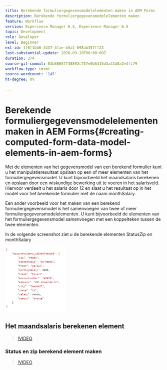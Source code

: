 ```yaml
---
title: Berekende formuliergegevensmodelelementen maken in AEM Forms
description: Berekende formuliergegevensmodelelementen maken
feature: Workflow
version: Experience Manager 6.4, Experience Manager 6.5
topic: Development
role: Developer
level: Beginner
exl-id: 1f6f1bb6-3437-4fae-b5a1-698ab357ff23
last-substantial-update: 2020-09-10T00:00:00Z
duration: 374
source-git-commit: 03b68057748892c757e0b5315d3a41d0a2e4fc79
workflow-type: tm+mt
source-wordcount: '145'
ht-degree: 0%

---
```


# Berekende formuliergegevensmodelelementen maken in AEM Forms{#creating-computed-form-data-model-elements-in-aem-forms}

Met de elementen van het gegevensmodel van een berekend formulier kunt u het manipulatieresultaat opslaan op een of meer elementen van het formuliergegevensmodel. U kunt bijvoorbeeld het maandsalaris berekenen en opslaan door een wiskundige bewerking uit te voeren in het salarisveld. Hiervoor verdeelt u het salaris door 12 en slaat u het resultaat op in het model voor het berekende formulier met de naam monthSalary.

Een ander voorbeeld voor het maken van een berekend formuliergegevensmodel is het samenvoegen van twee of meer formuliergegevensmodelelementen. U kunt bijvoorbeeld de elementen van het formuliergegevensmodel samenvoegen met een koppelteken tussen de twee elementen.

In de volgende screenshot ziet u de berekende elementen StatusZip en monthSalary

![&#x200B; gegevens verwerkteFDFemement &#x200B;](assets/computedfdmelement.gif)

## Het maandsalaris berekenen element

>[!VIDEO](https://video.tv.adobe.com/v/23855?quality=12&learn=on)

### Status en zip berekend element maken

>[!VIDEO](https://video.tv.adobe.com/v/23856?quality=12&learn=on)
